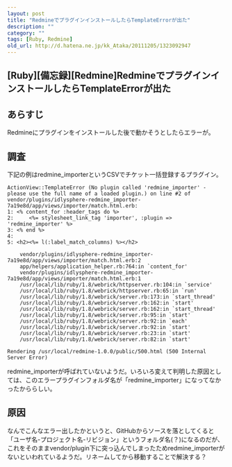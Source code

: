 ```yaml
---
layout: post
title: "RedmineでプラグインインストールしたらTemplateErrorが出た"
description: ""
category: ""
tags: [Ruby, Redmine]
old_url: http://d.hatena.ne.jp/kk_Ataka/20111205/1323092947
---
```


\[Ruby\]\[備忘録\]\[Redmine\]RedmineでプラグインインストールしたらTemplateErrorが出た
-------------------------------------------------------------------------------------

あらすじ
--------

Redmineにプラグインをインストールした後で動かそうとしたらエラーが。

調査
----

下記の例はredmine\_importerというCSVでチケット一括登録するプラグイン。

    ActionView::TemplateError (No plugin called 'redmine_importer' - please use the full name of a loaded plugin.) on line #2 of vendor/plugins/idlysphere-redmine_importer-7a19e8d/app/views/importer/match.html.erb:
    1: <% content_for :header_tags do %>
    2:     <%= stylesheet_link_tag 'importer', :plugin => 'redmine_importer' %>
    3: <% end %>
    4:
    5: <h2><%= l(:label_match_columns) %></h2>

        vendor/plugins/idlysphere-redmine_importer-7a19e8d/app/views/importer/match.html.erb:2
        app/helpers/application_helper.rb:764:in `content_for'
        vendor/plugins/idlysphere-redmine_importer-7a19e8d/app/views/importer/match.html.erb:1
        /usr/local/lib/ruby/1.8/webrick/httpserver.rb:104:in `service'
        /usr/local/lib/ruby/1.8/webrick/httpserver.rb:65:in `run'
        /usr/local/lib/ruby/1.8/webrick/server.rb:173:in `start_thread'
        /usr/local/lib/ruby/1.8/webrick/server.rb:162:in `start'
        /usr/local/lib/ruby/1.8/webrick/server.rb:162:in `start_thread'
        /usr/local/lib/ruby/1.8/webrick/server.rb:95:in `start'
        /usr/local/lib/ruby/1.8/webrick/server.rb:92:in `each'
        /usr/local/lib/ruby/1.8/webrick/server.rb:92:in `start'
        /usr/local/lib/ruby/1.8/webrick/server.rb:23:in `start'
        /usr/local/lib/ruby/1.8/webrick/server.rb:82:in `start'

    Rendering /usr/local/redmine-1.0.0/public/500.html (500 Internal Server Error)

redmine\_importerが呼ばれていないようだ。いろいろ変えて判明した原因としては、このエラープラグインフォルダ名が「redmine\_importer」になってなかったかららしい。

原因
----

なんでこんなエラー出したかというと、GitHubからソースを落としてくると「ユーザ名-プロジェクト名-リビジョン」というフォルダ名(？)になるのだが、これをそのままvendor/plugin下に突っ込んでしまったためredmine\_importerがないといわれているようだ。リネームしてから移動することで解決する？
